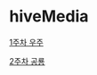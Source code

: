 # hiveMedia

<a href="https://bskstest.mycafe24.com/eventPage1/3-1/space/source/3-1.html![image](https://github.com/baesub/hiveMedia/assets/113866062/f3a4e018-d2ea-423d-b4fa-c325449e9f2a)"> 1주차 우주 </a>

<a href="https://bskstest.mycafe24.com/eventPage2/3-2/3-2.html"> 2주차 공룡 </a>
